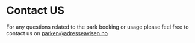 # Contact US

For any questions related to the park booking or usage please feel free to contact us on [parken@adresseavisen.no](mailto:parken@adresseavisen.no)

